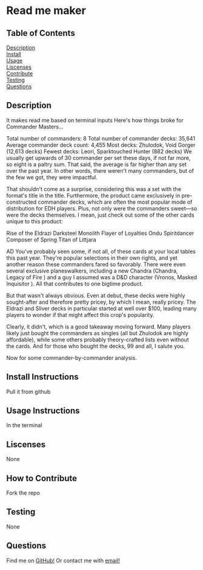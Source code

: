 # Read me maker
  ## Table of Contents
  [Description](#Description)  
  [Install](#Install)  
  [Usage](#Usage)  
  [Liscenses](#Liscenses)  
  [Contribute](#Contribute)  
  [Testing](#Testing)  
  [Questions](#Questions)  

  ## Description </a>
  It makes read me based on terminal inputs Here's how things broke for Commander Masters...

Total number of commanders: 8
Total number of commander decks: 35,641
Average commander deck count: 4,455
Most decks: Zhulodok, Void Gorger
 (12,613 decks)
Fewest decks: Leori, Sparktouched Hunter
 (882 decks)
We usually get upwards of 30 commander per set these days, if not far more, so eight is a paltry sum. That said, the average is far higher than any set over the past year. In other words, there weren't many commanders, but of the few we got, they were impactful.

That shouldn't come as a surprise, considering this was a set with the format's title in the title. Furthermore, the product came exclusively in pre-constructed commander decks, which are often the most popular mode of distribution for EDH players. Plus, not only were the commanders sweet—so were the decks themselves. I mean, just check out some of the other cards unique to this product:

Rise of the Eldrazi
Darksteel Monolith
Flayer of Loyalties
Ondu Spiritdancer
Composer of Spring
Titan of Littjara

AD
You've probably seen some, if not all, of these cards at your local tables this past year. They're popular selections in their own rights, and yet another reason these commanders fared so favorably. There were even several exclusive planeswalkers, including a new Chandra (Chandra, Legacy of Fire
) and a guy I assumed was a D&D character (Vronos, Masked Inquisitor
). All that contributes to one bigtime product.

But that wasn't always obvious. Even at debut, these decks were highly sought-after and therefore pretty pricey, by which I mean, really pricey. The Eldrazi and Sliver decks in particular started at well over $100, leading many players to wonder if that might affect this crop's popularity.

Clearly, it didn't, which is a good takeaway moving forward. Many players likely just bought the commanders as singles (all but Zhulodok are highly affordable), while some others probably theory-crafted lists even without the cards. And for those who bought the decks, 99 and all, I salute you.

Now for some commander-by-commander analysis.
  ## Install Instructions </a>
  Pull it from github
  ## Usage Instructions </a>
  In the terminal
  ## Liscenses </a>
  None
  ## How to Contribute </a>
  Fork the repo
  ## Testing </a>
  None
  ## Questions </a>
  Find me on [GitHub!](https://github.com/Rovak0)
  Or contact me with [email!](ericjackwong@outlook.com)
